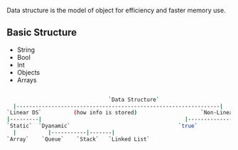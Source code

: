 Data structure is the model of object for efficiency and faster memory use.

## Basic Structure 
- String
- Bool
- Int
- Objects
- Arrays

```bash
  
                                `Data Structure` 
  |----------------------------------------------------------------|
`Linear DS`          (how info is stored)                    `Non-Linear DS`
|---------|                                             |---------------------------|
`Static`  `Dyanamic`                                  `true`                    `false`
  |          |-----------|-------|
`Array`    `Queue`    `Stack`   `Linked List`
```
